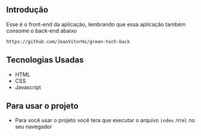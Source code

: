 ## Introdução 
Esse é o front-end da aplicação, lembrando que essa aplicação também consome o back-end abaixo

`https://github.com/JoaoVitorHz/green-tech-back`


## Tecnologias Usadas 
- HTML
- CSS
- Javascript
  
 ## Para usar o projeto 
- Para você usar o projeto você tera que executar o arquivo `index.html` no seu navegador 
